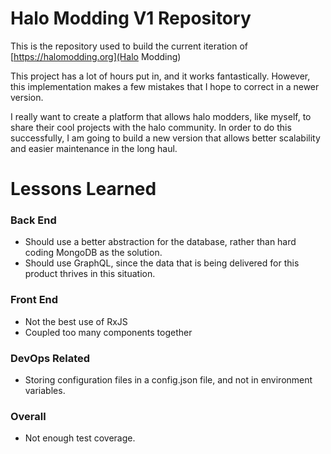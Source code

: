 # Halo Modding V1 Repository

This is the repository used to build the current iteration of [https://halomodding.org](Halo Modding)

This project has a lot of hours put in, and it works fantastically. However, this implementation makes a few mistakes that I hope to correct in a newer version.

I really want to create a platform that allows halo modders, like myself, to share their cool projects with the halo community. In order to do this successfully, I am going to build a new version that allows better scalability and easier maintenance in the long haul.

# Lessons Learned

### Back End

- Should use a better abstraction for the database, rather than hard coding MongoDB as the solution.
- Should use GraphQL, since the data that is being delivered for this product thrives in this situation.

### Front End

- Not the best use of RxJS
- Coupled too many components together

### DevOps Related

- Storing configuration files in a config.json file, and not in environment variables.

### Overall

- Not enough test coverage.

